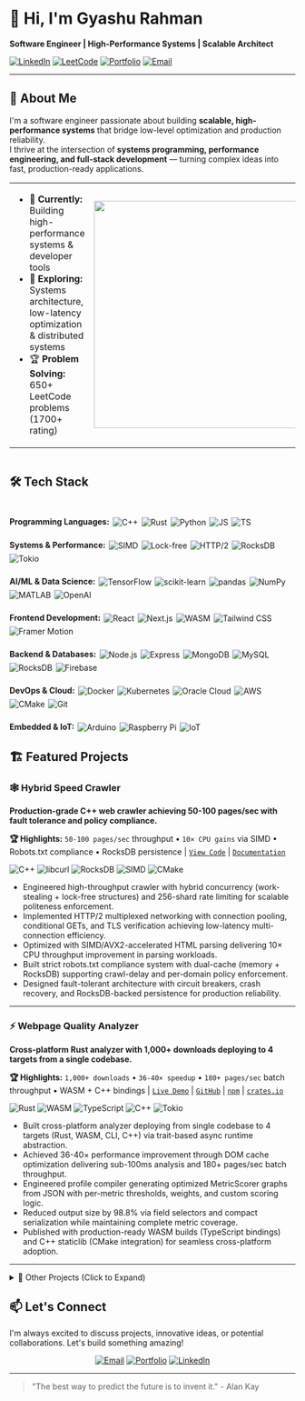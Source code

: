 # 👋 Hi, I'm Gyashu Rahman

**Software Engineer | High-Performance Systems | Scalable Architect**

[![LinkedIn](https://img.shields.io/badge/💼_LinkedIn-2C5D9B?style=flat-square&logo=linkedin&logoColor=white)](https://www.linkedin.com/in/gyashu-rahman-299627224/)
[![LeetCode](https://img.shields.io/badge/⚡_LeetCode-c77a0a?style=flat-square&logo=LeetCode&logoColor=white)](https://leetcode.com/u/rahmangyashu178/)
[![Portfolio](https://img.shields.io/badge/🌐_Portfolio-4B4B4B?style=flat-square&logo=About.me&logoColor=white)](https://gyashu.vercel.app/)
[![Email](https://img.shields.io/badge/📧_Email-rahmangyashu178@gmail.com-D14836?style=flat-square&logo=gmail&logoColor=white)](mailto:rahmangyashu178@gmail.com)

---

## 🚀 About Me

I'm a software engineer passionate about building **scalable, high-performance systems** that bridge low-level optimization and production reliability.  
I thrive at the intersection of **systems programming, performance engineering, and full-stack development** — turning complex ideas into fast, production-ready applications.

<table>
<tr>
<td width="65%">

- 🔭 **Currently:** Building high-performance systems & developer tools  
- 🌱 **Exploring:** Systems architecture, low-latency optimization & distributed systems  
- 🏆 **Problem Solving:** 650+ LeetCode problems (1700+ rating)  

</td>
<td width="35%">

<img src="https://github-readme-stats.vercel.app/api/top-langs/?username=notgyashu&layout=compact&theme=radical&bg_color=0d1117&hide_border=true" width="400"/>

</td>
</tr>
</table>

  <div style="display: flex; flex-direction: column; gap: 24px;">

## 🛠️ Tech Stack 

  <!-- Programming Languages -->
  <div style="display: flex; align-items: center; gap: 6px; flex-wrap: wrap;">
    <span style="font-weight: bold; line-height: 1;">Programming Languages:</span>
    <img src="https://img.shields.io/badge/C++-00599C?style=flat-square&logo=c%2B%2B&logoColor=white" alt="C++" />
    <img src="https://img.shields.io/badge/Rust-000000?style=flat-square&logo=rust&logoColor=white" alt="Rust" />
    <img src="https://img.shields.io/badge/Python-3776AB?style=flat-square&logo=python&logoColor=white" alt="Python" />
    <img src="https://img.shields.io/badge/JavaScript-F7DF1E?style=flat-square&logo=javascript&logoColor=black" alt="JS" />
    <img src="https://img.shields.io/badge/TypeScript-3178C6?style=flat-square&logo=typescript&logoColor=white" alt="TS" />
  </div>

  <!-- Systems & Performance -->
  <div style="display: flex; align-items: center; gap: 6px; flex-wrap: wrap;">
    <span style="font-weight: bold; line-height: 1;">Systems & Performance:</span>
    <img src="https://img.shields.io/badge/SIMD-AVX2-4B0082?style=flat-square" alt="SIMD" />
    <img src="https://img.shields.io/badge/Lock--free-Concurrency-FF6347?style=flat-square" alt="Lock-free" />
    <img src="https://img.shields.io/badge/HTTP/2-Multiplexing-073551?style=flat-square" alt="HTTP/2" />
    <img src="https://img.shields.io/badge/RocksDB-Persistence-FF6347?style=flat-square" alt="RocksDB" />
    <img src="https://img.shields.io/badge/Tokio-Async-000000?style=flat-square" alt="Tokio" />
  </div>

  <!-- AI/ML & Data Science -->
  <div style="display: flex; align-items: center; gap: 6px; flex-wrap: wrap;">
    <span style="font-weight: bold; line-height: 1;">AI/ML & Data Science:</span>
    <img src="https://img.shields.io/badge/TensorFlow-FF6F00?style=flat-square&logo=tensorflow&logoColor=white" alt="TensorFlow" />
    <img src="https://img.shields.io/badge/scikit--learn-F7931E?style=flat-square&logo=scikit-learn&logoColor=white" alt="scikit-learn" />
    <img src="https://img.shields.io/badge/pandas-150458?style=flat-square&logo=pandas&logoColor=white" alt="pandas" />
    <img src="https://img.shields.io/badge/NumPy-013243?style=flat-square&logo=numpy&logoColor=white" alt="NumPy" />
    <img src="https://img.shields.io/badge/MATLAB-0076A8?style=flat-square&logo=mathworks&logoColor=white" alt="MATLAB" />
    <img src="https://img.shields.io/badge/OpenAI-412991?style=flat-square&logo=openai&logoColor=white" alt="OpenAI" />
  </div>

  <!-- Frontend Development -->
  <div style="display: flex; align-items: center; gap: 6px; flex-wrap: wrap;">
    <span style="font-weight: bold; line-height: 1;">Frontend Development:</span>
    <img src="https://img.shields.io/badge/React-61DAFB?style=flat-square&logo=react&logoColor=black" alt="React" />
    <img src="https://img.shields.io/badge/Next.js-000000?style=flat-square&logo=next.js&logoColor=white" alt="Next.js" />
    <img src="https://img.shields.io/badge/WASM-654FF0?style=flat-square&logo=webassembly&logoColor=white" alt="WASM" />
    <img src="https://img.shields.io/badge/Tailwind_CSS-38B2AC?style=flat-square&logo=tailwind-css&logoColor=white" alt="Tailwind CSS" />
    <img src="https://img.shields.io/badge/Framer_Motion-0055FF?style=flat-square&logo=framer&logoColor=white" alt="Framer Motion" />
  </div>

  <!-- Backend & Databases -->
  <div style="display: flex; align-items: center; gap: 6px; flex-wrap: wrap;">
    <span style="font-weight: bold; line-height: 1;">Backend & Databases:</span>
    <img src="https://img.shields.io/badge/Node.js-339933?style=flat-square&logo=node.js&logoColor=white" alt="Node.js" />
    <img src="https://img.shields.io/badge/Express-000000?style=flat-square&logo=express&logoColor=white" alt="Express" />
    <img src="https://img.shields.io/badge/MongoDB-47A248?style=flat-square&logo=mongodb&logoColor=white" alt="MongoDB" />
    <img src="https://img.shields.io/badge/MySQL-4479A1?style=flat-square&logo=mysql&logoColor=white" alt="MySQL" />
    <img src="https://img.shields.io/badge/RocksDB-FF6347?style=flat-square" alt="RocksDB" />
    <img src="https://img.shields.io/badge/Firebase-FFCA28?style=flat-square&logo=firebase&logoColor=black" alt="Firebase" />
  </div>

  <!-- DevOps & Cloud -->
  <div style="display: flex; align-items: center; gap: 6px; flex-wrap: wrap;">
    <span style="font-weight: bold; line-height: 1;">DevOps & Cloud:</span>
    <img src="https://img.shields.io/badge/Docker-2496ED?style=flat-square&logo=docker&logoColor=white" alt="Docker" />
    <img src="https://img.shields.io/badge/Kubernetes-326CE5?style=flat-square&logo=kubernetes&logoColor=white" alt="Kubernetes" />
    <img src="https://img.shields.io/badge/Oracle_Cloud-F80000?style=flat-square&logo=oracle&logoColor=white" alt="Oracle Cloud" />
    <img src="https://img.shields.io/badge/AWS-232F3E?style=flat-square&logo=amazon-aws&logoColor=white" alt="AWS" />
    <img src="https://img.shields.io/badge/CMake-064F8C?style=flat-square&logo=cmake&logoColor=white" alt="CMake" />
    <img src="https://img.shields.io/badge/Git-F05032?style=flat-square&logo=git&logoColor=white" alt="Git" />
  </div>

  <!-- Embedded & IoT -->
  <div style="display: flex; align-items: center; gap: 6px; flex-wrap: wrap;">
    <span style="font-weight: bold; line-height: 1;">Embedded & IoT:</span>
    <img src="https://img.shields.io/badge/Arduino-00979D?style=flat-square&logo=arduino&logoColor=white" alt="Arduino" />
    <img src="https://img.shields.io/badge/Raspberry_Pi-A22846?style=flat-square&logo=raspberry-pi&logoColor=white" alt="Raspberry Pi" />
    <img src="https://img.shields.io/badge/IoT-333333?style=flat-square&logo=iot&logoColor=white" alt="IoT" />
  </div>
</div>

## 🏗️ Featured Projects

### 🕸️ Hybrid Speed Crawler
**Production-grade C++ web crawler achieving 50-100 pages/sec with fault tolerance and policy compliance.**  

**🏆 Highlights:** `50-100 pages/sec` throughput • `10× CPU gains` via SIMD • Robots.txt compliance • RocksDB persistence | [`View Code`](https://github.com/NotGyashu/Crawler) | [`Documentation`](https://github.com/NotGyashu/Crawler/blob/main/README.md)

![C++](https://img.shields.io/badge/C++-00599C?logo=cplusplus&logoColor=white&style=flat-square)
![libcurl](https://img.shields.io/badge/libcurl-HTTP/2-073551?style=flat-square)
![RocksDB](https://img.shields.io/badge/RocksDB-Persistence-FF6347?style=flat-square)
![SIMD](https://img.shields.io/badge/SIMD-AVX2-4B0082?style=flat-square)
![CMake](https://img.shields.io/badge/CMake-Build-064F8C?style=flat-square)

- Engineered high-throughput crawler with hybrid concurrency (work-stealing + lock-free structures) and 256-shard rate limiting for scalable politeness enforcement.
- Implemented HTTP/2 multiplexed networking with connection pooling, conditional GETs, and TLS verification achieving low-latency multi-connection efficiency.
- Optimized with SIMD/AVX2-accelerated HTML parsing delivering 10× CPU throughput improvement in parsing workloads.
- Built strict robots.txt compliance system with dual-cache (memory + RocksDB) supporting crawl-delay and per-domain policy enforcement.
- Designed fault-tolerant architecture with circuit breakers, crash recovery, and RocksDB-backed persistence for production reliability.

---

### ⚡ Webpage Quality Analyzer
**Cross-platform Rust analyzer with 1,000+ downloads deploying to 4 targets from a single codebase.**  

**🏆 Highlights:** `1,000+ downloads` • `36-40× speedup` • `180+ pages/sec` batch throughput • WASM + C++ bindings | [`Live Demo`](https://wqa-murex.vercel.app/) | [`GitHub`](https://github.com/NotGyashu/webpage-quality-analyser) | [`npm`](https://www.npmjs.com/package/webpage_quality_analyzer) | [`crates.io`](https://crates.io/crates/webpage_quality_analyzer)

![Rust](https://img.shields.io/badge/Rust-000000?logo=rust&logoColor=white&style=flat-square)
![WASM](https://img.shields.io/badge/WASM-654FF0?logo=webassembly&logoColor=white&style=flat-square)
![TypeScript](https://img.shields.io/badge/TypeScript-3178C6?logo=typescript&logoColor=white&style=flat-square)
![C++](https://img.shields.io/badge/C++-FFI-00599C?style=flat-square)
![Tokio](https://img.shields.io/badge/Tokio-Async-000000?style=flat-square)

- Built cross-platform analyzer deploying from single codebase to 4 targets (Rust, WASM, CLI, C++) via trait-based async runtime abstraction.
- Achieved 36-40× performance improvement through DOM cache optimization delivering sub-100ms analysis and 180+ pages/sec batch throughput.
- Engineered profile compiler generating optimized MetricScorer graphs from JSON with per-metric thresholds, weights, and custom scoring logic.
- Reduced output size by 98.8% via field selectors and compact serialization while maintaining complete metric coverage.
- Published with production-ready WASM builds (TypeScript bindings) and C++ staticlib (CMake integration) for seamless cross-platform adoption.

---
<details>
<summary>🔧 Other Projects (Click to Expand)</summary>
  
### 🔧 Intelligent BLDC Motor Fault Detection
**ML-Powered Predictive Maintenance System** | [`View Code`](https://github.com/NotGyashu/Fault_Detection_In_BLDC_Motor_Using_ML_Approaches)

![Python](https://img.shields.io/badge/Python-ML_Pipeline-3776AB?style=flat-square)
![scikit-learn](https://img.shields.io/badge/scikit--learn-95%25_Accuracy-F7931E?style=flat-square)
![MATLAB](https://img.shields.io/badge/MATLAB-Simulation-0076A8?style=flat-square)
![pandas](https://img.shields.io/badge/pandas-Data_Engineering-150458?style=flat-square)

- Developed ensemble ML models (Random Forest, SVM) achieving 95%+ accuracy for fault classification across 5 motor states.
- Engineered advanced feature extraction pipelines optimizing inference latency to <50ms for real-time embedded deployment.
- Simulated complex motor behavior and fault scenarios using MATLAB Simulink enabling comprehensive testing with 10,000+ samples.
- Built scalable data infrastructure with end-to-end pipelines for predictive maintenance applications.

---

### 🌐 Social-Arena
**Full-Stack Social Media Platform** | [`Live Demo`](https://social-arena.vercel.app/) | [`View Code`](https://github.com/NotGyashu/Social-Arena)

![MERN](https://img.shields.io/badge/MERN-4DB33D?style=flat-square&logo=react&logoColor=white)
![Firebase](https://img.shields.io/badge/Firebase-Auth-FFCA28?style=flat-square&logo=firebase&logoColor=black)
![Socket.io](https://img.shields.io/badge/Socket.io-Realtime-010101?style=flat-square&logo=socketdotio&logoColor=white)
![MongoDB](https://img.shields.io/badge/MongoDB-47A248?style=flat-square&logo=mongodb&logoColor=white)

- Architected full-stack social media platform with RESTful APIs and real-time chat using Socket.io, supporting 500+ concurrent WebSocket connections.
- Implemented secure authentication using bcrypt and JWT, reducing login issues by 15% through improved UX flows and error handling.
- Designed MongoDB schema with optimized indexing achieving <100ms query response times and supporting horizontal scalability for 1,000+ users.
- Optimized React rendering with useMemo and useCallback hooks, implementing virtual scrolling for feeds supporting 1,000+ posts.

---



### 🤖 Chrome-Assistant
**Intelligent AI Browser Companion** | [`View Code`](https://github.com/NotGyashu/Chrome-Assistant)

![Manifest V3](https://img.shields.io/badge/Manifest-V3-4285F4?style=flat-square&logo=googlechrome&logoColor=white)
![Google GenAI](https://img.shields.io/badge/Google-GenAI-4285F4?style=flat-square&logo=google&logoColor=white)
![TensorFlow.js](https://img.shields.io/badge/TensorFlow.js-DeepLearning-FF6F00?style=flat-square&logo=tensorflow&logoColor=white)
![Webpack 5](https://img.shields.io/badge/Webpack-5-8DD6F9?style=flat-square&logo=webpack&logoColor=black)
![React](https://img.shields.io/badge/React-61DAFB?style=flat-square&logo=react&logoColor=black)

- Developed Chrome extension with React and Manifest V3, integrating TensorFlow.js for in-browser AI-powered text features improving productivity by 30%.
- Reduced extension bundle size by 25% using Webpack 5 optimizations including tree shaking, code splitting, and dynamic imports for faster load times.
- Implemented context-aware UI with seamless DOM integration and responsive design, supporting both light and dark modes with smooth transitions.

---

### 🎵 Fingerpad Glove
**AI-Powered Interactive Music System** | [`View Code`](https://github.com/NotGyashu/Fingerpad-Glove)

![C++](https://img.shields.io/badge/C++-Embedded-00599C?style=flat-square)
![Arduino](https://img.shields.io/badge/Arduino-Microcontroller-00979D?style=flat-square)
![Supercollider](https://img.shields.io/badge/Supercollider-Audio_Synthesis-FF6F00?style=flat-square)
![TensorFlow Lite](https://img.shields.io/badge/TFLite-Gesture_Recognition-FF6F00?style=flat-square)

- Developed an interactive musical instrument using microcontroller, LDRs, and motion sensors with real-time audio synthesis.
- Programmed in C++ and Supercollider to generate dynamic tones based on real-time hardware interactions.
- Designed for user-friendly operation and seamless synchronization with other instruments.

</details>



## 📫 Let's Connect

I'm always excited to discuss projects, innovative ideas, or potential collaborations. Let's build something amazing!

<div align="center">

[![Email](https://img.shields.io/badge/📧_Email-rahmangyashu178@gmail.com-D14836?style=flat-square&logo=gmail&logoColor=white)](mailto:rahmangyashu178@gmail.com)
[![Portfolio](https://img.shields.io/badge/🌐_Portfolio-gyashu.vercel.app-000000?style=flat-square&logo=About.me&logoColor=white)](https://gyashu.vercel.app/)
[![LinkedIn](https://img.shields.io/badge/💼_LinkedIn-Gyashu_Rahman-0077B5?style=flat-square&logo=linkedin&logoColor=white)](https://www.linkedin.com/in/gyashu-rahman-299627224/)

</div>

---
> "The best way to predict the future is to invent it." - Alan Kay
